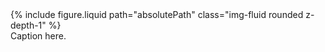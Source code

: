

<div class="row mt-3">
    <div class="col-sm mt-3 mt-md-0">
        {% include figure.liquid path="absolutePath" class="img-fluid rounded z-depth-1" %}
    </div>
</div>
<div class="caption">
	Caption here. 
</div>